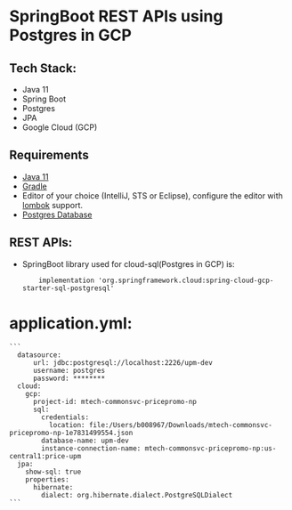 # SpringBoot REST APIs using Postgres in GCP

## Tech Stack:
* Java 11
* Spring Boot
* Postgres
* JPA
* Google Cloud (GCP)


## Requirements
* [Java 11](https://www.oracle.com/technetwork/java/javase/downloads/jdk11-downloads-5066655.html)
* [Gradle](https://gradle.org/install/) 
* Editor of your choice (IntelliJ, STS or Eclipse), configure the editor with [lombok](https://projectlombok.org/setup/intellij) support.
* [Postgres Database](https://www.postgresql.org/download/macosx/)

## REST APIs:
* SpringBoot library used for cloud-sql(Postgres in GCP) is:
	```
		implementation 'org.springframework.cloud:spring-cloud-gcp-starter-sql-postgresql'
	```
	
# application.yml:
	```
	  datasource:
	      url: jdbc:postgresql://localhost:2226/upm-dev
	      username: postgres
	      password: ********
	  cloud:
	    gcp:
	      project-id: mtech-commonsvc-pricepromo-np
	      sql:
	        credentials:
	          location: file:/Users/b008967/Downloads/mtech-commonsvc-pricepromo-np-1e7831499554.json
	        database-name: upm-dev
	        instance-connection-name: mtech-commonsvc-pricepromo-np:us-central1:price-upm
	  jpa:
	    show-sql: true
	    properties:
	      hibernate:
	        dialect: org.hibernate.dialect.PostgreSQLDialect
	```